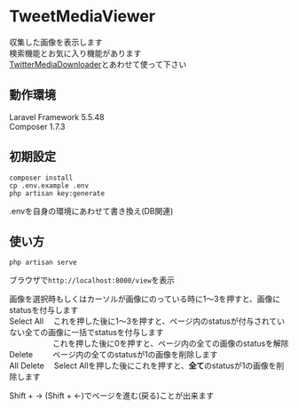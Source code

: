# TweetMediaViewer
収集した画像を表示します  
検索機能とお気に入り機能があります  
[TwitterMediaDownloader](https://github.com/Aotsuki55/twitter_media_downloader)とあわせて使って下さい  

## 動作環境
Laravel Framework 5.5.48  
Composer 1.7.3

## 初期設定 
```
composer install
cp .env.example .env
php artisan key:generate
```
.envを自身の環境にあわせて書き換え(DB関連)

## 使い方
`php artisan serve`  

ブラウザで`http://localhost:8000/view`を表示  

画像を選択時もしくはカーソルが画像にのっている時に1〜3を押すと、画像にstatusを付与します  
Select All &emsp;これを押した後に1〜3を押すと、ページ内のstatusが付与されていない全ての画像に一括でstatusを付与します  
&emsp;&emsp;&emsp; &emsp; &emsp;これを押した後に0を押すと、ページ内の全ての画像のstatusを解除   
Delete &emsp; &emsp;ページ内の全てのstatusが1の画像を削除します  
All Delete &emsp;Select Allを押した後にこれを押すと、**全て**のstatusが1の画像を削除します  

Shift + → (Shift + ←)でページを進む(戻る)ことが出来ます
